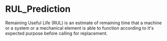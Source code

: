 # RUL_Prediction
Remaining Useful Life (RUL) is an estimate of remaining time that a machine or a system or a mechanical element is able to function according to it's expected purpose before calling for replacement.

